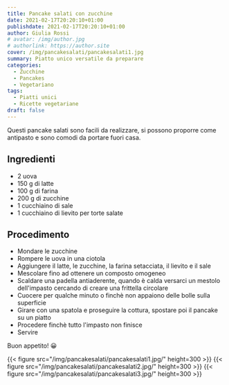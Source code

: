 ```yaml
---
title: Pancake salati con zucchine
date: 2021-02-17T20:20:10+01:00
publishdate: 2021-02-17T20:20:10+01:00
author: Giulia Rossi
# avatar: /img/author.jpg
# authorlink: https://author.site
cover: /img/pancakesalati/pancakesalati1.jpg
summary: Piatto unico versatile da preparare
categories:
  - Zucchine
  - Pancakes
  - Vegetariano
tags:
  - Piatti unici
  - Ricette vegetariane
draft: false
---
```


Questi pancake salati sono facili da realizzare, si possono proporre come antipasto e sono comodi da portare fuori casa.

## Ingredienti

* 2 uova
* 150 g di latte
* 100 g di farina
* 200 g di zucchine
* 1 cucchiaino di sale
* 1 cucchiaino di lievito per torte salate

## Procedimento

* Mondare le zucchine
* Rompere le uova in una ciotola
* Aggiungere il latte, le zucchine, la farina setacciata, il lievito e il sale
* Mescolare fino ad ottenere un composto omogeneo
* Scaldare una padella antiaderente, quando è calda versarci un mestolo dell'impasto cercando di creare una frittella circolare
* Cuocere per qualche minuto o finchè non appaiono delle bolle sulla superficie
* Girare con una spatola e proseguire la cottura, spostare poi il pancake su un piatto
* Procedere finchè tutto l'impasto non finisce
* Servire

Buon appetito! 😀

{{< figure src="/img/pancakesalati/pancakesalati1.jpg/" height=300  >}}
{{< figure src="/img/pancakesalati/pancakesalati2.jpg/" height=300  >}}
{{< figure src="/img/pancakesalati/pancakesalati3.jpg/" height=300  >}}

